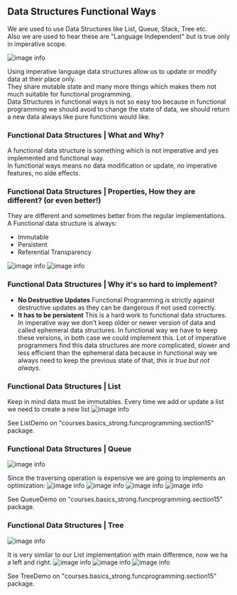 ## Data Structures Functional Ways
We are used to use Data Structures like List, Queue, Stack, Tree etc.  
Also we are used to hear these are "Language Independent" but is true only in imperative scope.

![image info](./imgs/Schermata_20240829_143827.png "Data Structures")

Using imperative language data structures allow us to update or modify data at their place only.  
They share mutable state and many more things which makes them not much suitable for functional programming.  
Data Structures in functional ways is not so easy too because in functional programming we should avoid to change the state of data, we should return a new data always like pure functions would like.  

### Functional Data Structures | What and Why?
A functional data structure is something which is not imperative and yes implemented and functional way.  
In functional ways means no data modification or update, no imperative features, no side effects.

### Functional Data Structures | Properties, How they are different? (or even better!)
They are different and sometimes better from the regular implementations.  
A Functional data structure is always:
- Immutable
- Persistent
- Referential Transparency

![image info](./imgs/Schermata_20240829_150154.png "Immutable")
![image info](./imgs/Schermata_20240829_145757.png "Persistence")

### Functional Data Structures | Why it's so hard to implement?
- **No Destructive Updates** Functional Programming is strictly against destructive updates as they can be dangerous if not used correctly.
- **It has to be persistent** This is a hard work to functional data structures.  
  In imperative way we don't keep older or newer version of data and called ephemeral data structures. 
  In functional way we have to keep these versions, in both case we could implement this.
  Lot of imperative programmers find this data structures are more complicated, slower and less efficient than the ephemeral data because in functional way we always need to keep the previous state of that, *this is true but not always*. 

### Functional Data Structures | List
Keep in mind data must be immutables. Every time we add or update a list we need to create a new list
![image info](./imgs/Schermata_20240829_152541.png "List")

See ListDemo on "courses.basics_strong.funcprogramming.section15" package.

### Functional Data Structures | Queue
![image info](./imgs/Schermata_20240830_163232.png "Queue")

Since the traversing operation is expensive we are going to implements an optimization:
![image info](./imgs/Schermata_20240830_163401.png "Queue Optimization")
![image info](./imgs/Schermata_20240902_143912.png "Queue Front Rear Enqueue")
![image info](./imgs/Schermata_20240902_144055.png "Queue Front Rear Enqueue")
![image info](./imgs/Schermata_20240902_144442.png "Queue Front Rear Dequeue")

See QueueDemo on "courses.basics_strong.funcprogramming.section15" package.

### Functional Data Structures | Tree
![image info](./imgs/Schermata_20240902_153446.png "Tree")

It is very similar to our List implementation with main difference, now we ha a left and right.
![image info](./imgs/Schermata_20240902_153556.png "Tree")
![image info](./imgs/Schermata_20240902_160358.png "Tree")
![image info](./imgs/Schermata_20240902_161930.png "Tree")

See TreeDemo on "courses.basics_strong.funcprogramming.section15" package.